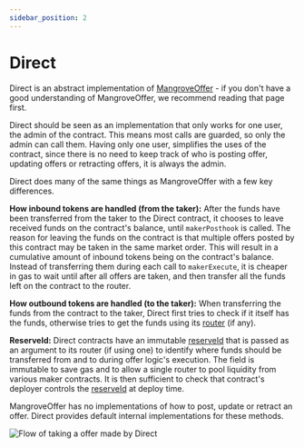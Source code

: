 ```yaml
---
sidebar_position: 2
---
```


# Direct

Direct is an abstract implementation of [MangroveOffer](mangrove-offer.md) - if you don't have a good understanding of MangroveOffer, we recommend reading that page first.

Direct should be seen as an implementation that only works for one user, the admin of the contract. This means most calls are guarded, so only the admin can call them. Having only one user, simplifies the uses of the contract, since there is no need to keep track of who is posting offer, updating offers or retracting offers, it is always the admin.

Direct does many of the same things as MangroveOffer with a few key differences.

**How inbound tokens are handled (from the taker):** After the funds have been transferred from the taker to the Direct contract, it chooses to leave received funds on the contract's balance, until `makerPosthook` is called. The reason for leaving the funds on the contract is that multiple offers posted by this contract may be taken in the same market order. This will result in a cumulative amount of inbound tokens being on the contract's balance. Instead of transferring them during each call to `makerExecute`, it is cheaper in gas to wait until after all offers are taken, and then transfer all the funds left on the contract to the router.

**How outbound tokens are handled (to the taker):** When transferring the funds from the contract to the taker, Direct first tries to check if it itself has the funds, otherwise tries to get the funds using its [router](/docs/developers/terms/router.md) (if any).

**ReserveId:** Direct contracts have an immutable [reserveId](/docs/developers/terms/reserve-id.md) that is passed as an argument to its router (if using one) to identify where funds should be transferred from and to during offer logic's execution. The field is immutable to save gas and to allow a single router to pool liquidity from various maker contracts. It is then sufficient to check that contract's deployer controls the [reserveId](/docs/developers/terms/reserve-id.md) at deploy time.

MangroveOffer has no implementations of how to post, update or retract an offer. Direct provides default internal implementations for these methods. 

![Flow of taking a offer made by Direct](/img/assets/Direct.png)
